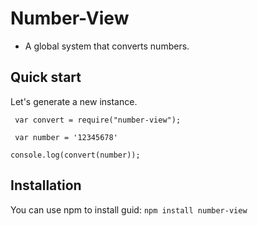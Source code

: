 # Number-View

* A global system that converts numbers.


## Quick start

Let's generate a new instance.

```
 var convert = require("number-view");

 var number = '12345678'

console.log(convert(number));

```

## Installation

You can use npm to install guid: `npm install number-view`


